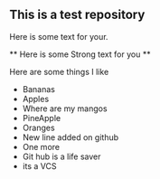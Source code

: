 
## This is a test repository

Here is some text for your.

** Here is some Strong text for you **

Here are some things I like
* Bananas
* Apples
* Where are my mangos
* PineApple
* Oranges
* New line added on github
* One more
* Git hub is a life saver
* its a VCS
